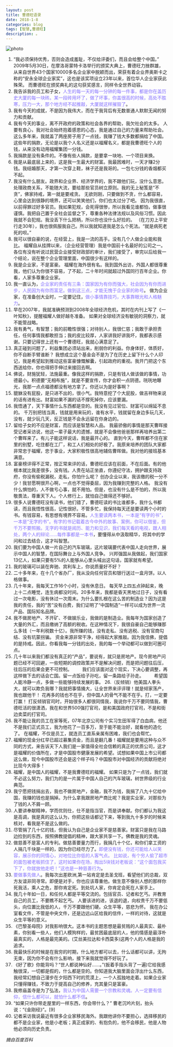 ```yaml
---
layout: post
title: 曹德旺语录 
date: 2018-1-8
categories: blog
tags: [智慧,曹德旺]
description: 。
---
```


![photo](https://gss2.bdstatic.com/9fo3dSag_xI4khGkpoWK1HF6hhy/baike/crop%3D0%2C0%2C500%2C331%3Bc0%3Dbaike80%2C5%2C5%2C80%2C26/sign=f7ef054ae3dde711f39d19b69adfe22b/d009b3de9c82d158ee32ecfe860a19d8bd3e42c8.jpg)
1. “我必须保持优秀，否则会造成羞耻，不仅给评委们，而且会给整个中国。”
2009年5月30日，在摩洛哥蒙特卡洛举行的颁奖大典上，曹德旺力挫群雄，从来自世界43个国家10000多名企业家中脱颖而出，荣获有着企业界奥斯卡之称的“安永全球企业家奖”，这也是该奖项设立23年以来，首位华人企业家获此殊荣。 而曹德旺在颁奖典礼的这句获奖感言，同样令全世界动容。
2. 我告诉我的员工和子女，<font color="#8470FF">人生的每一天的每一分钟的每一件事，都是你在盖历史大厦的每一块砖。某一段砖用坏了，做了坏事，你盖很高的时候，高处不胜寒，压力一大，那个地方经不起推敲，大厦就这样摧毁了</font>。
3. 我有今天的成就，不是因为我伟大，而在于我背后有无数普通人默默无闻的努力和贡献。
4. 我有今天的事业，离不开政府的政策和社会各界的帮助，我欠社会的太多。
人要有良心，我对社会始终抱着感恩的心态，我是通过自己的力量来帮助社会。
这么多年来，我就盖了两座房子用了一点钱，我赚了钱大多数都捐给了中国。这些年的捐款，无论是以我个人名义还是以福耀名义，都是我曹德旺个人的钱，从来没有动用福耀集团一分钱。
5. 我捐款是没有条件的。不像有些人捐款，是要拿一块地、一个项目来换。
6. 我是从最底层上来的，这是我一生最大的财富。我最困难时，一天才赚2分钱。我结婚那天，才第一次穿上鞋，袜子还是我哥的。一包七分钱的香烟都买不起。
7. 我没有什么朋友。政界和企业界、经济学界的，我不跟他们玩，没什么意思。
处理政商关系，不能随大流，要给那些官员树立原则。我的无上秘笈是“不贪”，佛家持戒，第一就是要戒贪。
无欲则刚，只要做到不贪，什么都容易，心里会达到很静的境界，还可以笑笑他们，你们也太过分了吧。
因为我很直，以前得罪过好多官员。我如果犯规，会死得很惨，所以我看见谁都怕，做事很谨慎。我把自己置于全社会监督之下，尊重各种法律法规以及风俗习惯。因此我就不会犯规。我没丢下什么把柄，所以你也没什么好捡的。
（在刀刃上平安行走30年），我也很佩服我自己。所以我就知道我是怎么个死法。“就是病死老死的呗。”
8. 我可以很自豪的说，在经营上，我是一流的高手。没有几个人做企业能和我比。
福耀自从挂牌以来，（企业经营管理）我是中国前十名最好的公司之一。
各位有没有听说过民营企业接受财政部的审计，我们接受了，审完以后给我一个结论，说在整个企业管理里面，中国很少有这样的。
9. 我是企业家，不是富豪。
福耀在海外很有名。我到国外出访，外国人都很尊重我，他们认为你很不容易，了不起，二十年时间就超过外国同行百年企业。你看，人家多尊重企业家。
10. 我一直认为，<font color="#8470FF">企业家的责任有三条：国家因为有你而强大，社会因为有你而进步，人民因为有你而富足。做到这三点，才能无愧于企业家的称号</font>。
做为企业家，在准备创大业时，一定要记住，<font color="#8470FF">做小事情靠技巧，大事靠眼光和人格魅力</font>。
11. 早在2007年，我就准确预测到2008年全球经济危机，其时在内刊上写了《一叶知秋》，提醒福耀人做好越冬准备。
如果对全球经济没有敏锐的洞察力，就不能管战略。
12. 我有勇气，有智慧；我的前瞻性很强；对待别人，我很仁慈；我敢于承担责任，任何事情我都敢担当；我的皮比较厚，人家讲我好讲我坏，我都表示感谢。只要记得世上还有一个曹德旺，我就心满意足了。
13. 真正碰到问题了，利益集团必须站出来，削弱你的利益。你身体好，体质好，你不自断手臂谁断？
我想成立这个基金会不是为了在历史上留下什么个人印记，我是希望起到推动这些富豪慷慨解囊，引起政府的重视。我开门把这个东西送给你，你也得把手伸过来接回去啊。
14. 佛说，财施犹轻，法施最重。像我这样的捐款，只是有钱人做该做的事情，功德最小。积德要“无相布施”，就是不要宣传，你才会积一点阴德。咣咣地曝光，我那一点点福德都没有地方拿了。你还以为是好事啊？
15. 貔貅没有屁股，是只进不出的，很小气。我特意挖了个大屁股，做吉祥物来说的话有进有出。财富如果不漏的话不撑死掉你，应该要漏。
16. 我悟通了，天下事情什么东西都是空的。我没有见过官位、财富可以绵延不息的。
千万别把钱当真，钱就是用来玩的，谁有水平，钱就留在身边多玩几天，没有，就少玩几天，反正钱是不会永远留在你身边的。
17. 留给子女的不应是财富，而应该是智慧和人品。
我最骄傲的事情是那天曹晖接受记者采访说，他这一辈子最大的遗憾，就是不会像他爸爸那样再培养出第二个曹晖来了。有儿子能这样说话，我是最开心的。
直到今天，曹晖都不住在家里的别墅，吃住都在工厂，和工人们相处的好极了。我原来培养的团队大家都非常忠于福耀，忠于事业，大家积极性很高地辅佐曹晖做。我对他的接班基本满意。
18. 富豪榜评得不正常，按正常来评的话，曹德旺应该在前面，不在后面。有的他根本就比我差很多，没有钱。人贵在站正坐直，你遵纪守法，拥护跟支持政府，你没有偷税漏税，走私，你怕什么呢？
创办企业以来，我该缴的税一分不少！我甘愿啊很开心啊，一点也不觉得委屈，因为我赚到完整的人格。
我没有什么惧怕的，人不做亏心事，就不用怕。但是，也没有什么是不怕的，所以我敬畏法，尊重天下人。个人修行上，就怕自己做得还不够好。
19. 很多人说曹德旺没有读书，他们错了，曹德旺读的书比谁都多，我什么书都读，而且我悟性很高，记性很好。不管多忙，我保持每天还是要读两个小时的书。有钱容易，有思想有境界不容易。<font color="#8470FF">人生要读两本书，一本是“有字的书”，一本是“无字的书”。有字的书记载着古今中外的故事、案例，你可以借鉴，但千万不要照搬。无字的书就是阅历、能力和见识，我们每天看的电视，跟人相处，两个人的辩论……每件事都是一本书</font>，要懂得从中汲取精华，将其中的学问和过去结合，这才叫智慧。
20. 我们要为中国人做一片自己的汽车玻璃，这片玻璃要代表中国人走向世界，展示中国人的智慧，在国际舞台上与外国人竞争。
兴邦强国从我做起，我们国家13亿人，如果只要有5%的人能够从心里头喊出这句话，国家就有希望。
21. 我的玻璃可以装在奔驰、宾利车上，你说质量好不好？
22. 二十多年来，在十几个省办厂，我从没向任何官员和银行送过一盒月饼。以人格做事。
23. 几十年来，我每天工作16个小时，没有休息日。 每天早上四五点钟起来，晚上十二点睡觉，连生病都没时间。20多年来，我都是昏天黑地过日子，没有看过一次电影，没有休过一次周末。为什么要扎根在这么苦的制造业？因为这是我的责任，我的“苦”没有白费，我们证明了“中国制造”一样可以成为世界一流产品、国际知名品牌。
24. 我不做房地产、不开矿、不做娱乐业，我做的是制造业。我每年为国家创造了大量的外汇，而且缴纳了高额的税收。在这种情况下，我很自豪自己能够赚那么多钱（一年利税数十亿）。我所赚的钱，没有走私、没有逃税、没有官商勾结、没有坑蒙拐骗。
资金来源非常干净，经得起大家推敲。因为我信佛，提倡的是持戒。因此，你看我每一分钱的出处，我的每一个举动都可以做到可圈可点。
25. 几十年以来我们都没有真正的“产品”，要说有，就只是房地产。现今房地产问题已经不可回避，一些短期的调控政策并不是解决问题，而是把问题往后压，往后压的后果会更不可控制。
　　我们应该面对这个现实，下决心要调整，再这样做下去的话会亡国。留一点饭给子孙吃，留一条路给子孙走。
　　希望国人能冷静一点，多做一些能够持续发展的事。
26.（反倾销）他美国人拳头大，就可以欺负我哪？我就把事情捅大，让全世界来评评理！就是倾家荡产，我也跟他干！ 花再多的钱也不在乎，但中国人的骨气不能不在乎。打，一定要打赢！
打反倾销官司时，开始很多人都很同情我，我说你千万不要同情我，曹德旺活的很潇洒，我在和世界500强打官司，是和美国政府打官司，不是和街边卖菜的打官司。
27. 我不能让我的员工在家等死，07年北京公司有个实习生田军得了白血病，他还不是我们正式员工，我为他花了一百多万，至于能不能治好，就看他的造化了。
在福耀，不仅是员工，就连员工直系亲属有困难，我们也会帮忙。
28. 福耀的现金分红早已超过募集资金，而且是翻几番！福耀就是要用这种与众不同的方式，来告诉天下人我们是一家值得全社会信赖的真正的优质公司，这才是福耀的价值所在，才是中国股市健康发展的希望。试想如果中国上市公司都这么做，现今中国股市还会是这个样子吗？中国股市对中国经济的贡献将绝对比现今大得多！
29. 福耀，是中国人的福耀，不是我曹德旺的福耀。
如果只是为了一点钱，我们就不必这么努力，我们为的是一片属于中国人自己的汽车玻璃，树世界级的行业典范。
30. 我宁愿把钱捐出去，我也不做房地产，金融，我不为钱，我捐了八九十亿给中国，我赚的钱也是捐掉。为什么拿我跟房地产商比呢？我是实业家，对那些为了钱的人不屑一顾。
30. 人要讲奉献精神，学而优则仕，仕不是指当官，而是讲奉献。你们都认为我这是高调，我是真的这么认为，你把这些话都记下来，等到我九十多岁的时候来核对，看我是不是这么做的。
31. 尽管捐了几十亿的钱，但我认为自己是企业家不是慈善家。财富只是我在马路边捡到的东西，按照佛教提倡的精神，跟大家共享一下。佛教是我的灵魂。
32. 做慈善不是富人的专利。做慈善要量力而行，我捐几十个亿，和你们拿工资的人捐几千块是一样的，因为你已经尽力了。<font color="#8470FF">即便没有钱，你还可能给人以笑容，展示你的同情心，对地位比你低的人客气点。
比如说，有个穷人偷了超市的面包被老板抓住了，这时如果你在场，掏出5块钱对老板说：“这个面包我买下了，你就放他走吧！”这也是一种慈善行为</font>。
33. <font color="#8470FF">要做事先做人</font>。我每次出差欧洲,第一站肯定是去圣戈班，看望他们的总裁，双方友谊非同寻常。即便是对手，你也应该尊重他。做生意不像别人想的那样你死我活，乘人之危，那你肯定死。到处坑人家，你肯定会死在人家手上。
34. 我几十年如一日，和任何人都是平等交流的。包括官员、记者和乞丐。并教育自己的员工，不要瞧不起乞丐。 人要该进的进，该退的退，向权贵千万不要低头，向位置比我低的人，千万不要跟他们硬。众生平等，慈悲为怀。
我在办公室看文件，不管是中央文件，还是边远山区给我的信件，一样的对待，这就是众生平等的意义。
35. 《巴黎圣母院》对我影响很大。这本书的主题思想是最贫贱的人最真实、最朴素，你别看一些人，他们人模狗样的，最贫困最底层的人，他的情感是最淳朴最真实的，人格是最完美的。(艾丝美拉达和卡西莫多)这两个人的人格是我的追求。
36. 我最快乐的时候是在我穷的时期，什么地方都可以去，什么话都可以讲，无拘无束，因为你不会有什么影响，接下来我就觉得不好玩了。
37. 《好了歌》你能背吗？“世人都说神仙好……。”(扳着手指头背了一遍)它给我感触很深，一切都是假的，什么都是空的。你知道我大脑里面会浮出什么东西，我经常幻想自己漫步在夕阳西下时的荒漠上，一个人孤独地走着。如果企业家只懂得赚钱，不致力于提高自己的修养，充其量只是富豪。
38. 我修庙盖寺是为了弘法，<font color="#8470FF">我认为中国人需要一个宗教和灵魂。人一定要有信仰，信什么都可以，就怕什么都不信</font>。
39. “如果只许你带走屋里的一样东西，你会带什么？” 曹老沉吟片刻，抬头说：“《金刚经》”。[9] 
40. 记者采访我说最近有很多企业家移民海外。我跟他讲你不要担心，选择移民的都不是企业家，他是小老板；真正成家的、有抱负的，他不会移民，他是人物他必须向历史负责。

*摘自百度百科* 
